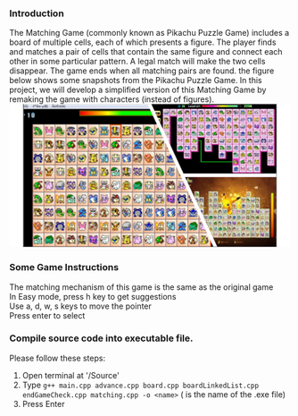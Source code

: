 ### Introduction
The Matching Game (commonly known as Pikachu Puzzle Game) includes a board of multiple cells, each of which presents a figure. The player finds and matches a pair of cells that contain the same figure and connect each other in some particular pattern. A legal match will make the two cells disappear. The game ends when all matching pairs are found. the figure below shows some snapshots from the Pikachu Puzzle Game. In this project, we will develop a simplified version of this Matching Game by remaking the game with characters (instead of figures). 
![Pikachu Puzzle game](/Document/PikachuGame.png)
### Some Game Instructions
The matching mechanism of this game is the same as the original game\
In Easy mode, press h key to get suggestions\
Use a, d, w, s keys to move the pointer\
Press enter to select
### Compile source code into executable file.
Please follow these steps:
1. Open terminal at '/Source'
1. Type `g++ main.cpp advance.cpp board.cpp boardLinkedList.cpp endGameCheck.cpp matching.cpp -o <name>` (<name> is the name of the .exe file)
1. Press Enter
